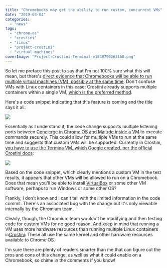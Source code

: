 ```yaml
---
title: "Chromebooks may get the ability to run custom, concurrent VMs"
date: "2019-03-04"
categories: 
  - "news"
tags: 
  - "chrome-os"
  - "crostini"
  - "linux"
  - "project-crostini"
  - "virtual-machines"
coverImage: "Project-Crostini-Terminal-e1548790263160.png"
---
```


So let me preface this post to say that I'm not 100% sure what this will mean, but there's [direct evidence that Chromebooks will be able to run multiple virtual machines (VM), possibly at the same time](https://chromium-review.googlesource.com/c/chromiumos/platform2/+/1456441). Don't confuse VMs with Linux containers in this case: Crostini already supports multiple containers within a single VM, [which is the preferred method](https://www.reddit.com/r/Crostini/comments/8f2ty8/best_practice_multiple_vms_or_containers/).

Here's a code snippet indicating that this feature is coming and the title says it all:

![](https://i1.wp.com/www.aboutchromebooks.com/wp-content/uploads/2019/03/custom-concurrent-VMs-on-Chromebooks.png?fit=800%2C268&ssl=1)

Essentially as I understand it, the code change supports multiple listening ports between [Concierge in Chrome OS and Maitrde inside a VM](https://chromium.googlesource.com/chromiumos/docs/+/master/containers_and_vms.md#Overview) to execute commands securely. This could allow for multiple VMs to run at the same time and suggests that custom VMs will be supported. Currently in Crostini, [you have to use the Termina VM, which Google created, per the official Crostini docs](https://chromium.googlesource.com/chromiumos/docs/+/master/containers_and_vms.md#Can-I-run-my-own-VM_kernel):

![](https://i1.wp.com/www.aboutchromebooks.com/wp-content/uploads/2019/03/custom-vm-instead-of-Termina.png?fit=800%2C90&ssl=1)

Based on the code snippet, which clearly mentions a custom VM in the test results, it appears that other VMs will be allowed to run on a Chromebook. Does that mean you'll be able to install [VirtualBox](https://www.virtualbox.org/) or some other VM software, perhaps to run Windows or some other OS?

Frankly, I don't know and I can't tell with the limited information in the code commit. There's an associated bug with the change but it's only viewable internally by the Chromium team.

Clearly, though, the Chromium team wouldn't be modifying and then testing code for custom VMs for no good reason. And keep in mind that running a VM uses more hardware resources than running multiple Linux containers in[Crostini](https://www.aboutchromebooks.com/tag/project-crostini): These all use the same kernel and other hardware resources available to Chrome OS.

I'm sure there are plenty of readers smarter than me that can figure out the pros and cons of this change, as well as what it could enable on a Chromebook, so chime in the comments if you know!
